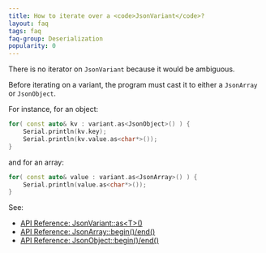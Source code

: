 ```yaml
---
title: How to iterate over a <code>JsonVariant</code>?
layout: faq
tags: faq
faq-group: Deserialization
popularity: 0
---
```


There is no iterator on `JsonVariant` because it would be ambiguous.

Before iterating on a variant, the program must cast it to either a `JsonArray` or `JsonObject`.

For instance, for an object:

```c++
for( const auto& kv : variant.as<JsonObject>() ) {
    Serial.println(kv.key);
    Serial.println(kv.value.as<char*>());
}
```

and for an array:

```c++
for( const auto& value : variant.as<JsonArray>() ) {
    Serial.println(value.as<char*>());
}
```

See:

* [API Reference: JsonVariant::as&lt;T&gt;()]({{site.baseurl}}/api/jsonvariant/as/)
* [API Reference: JsonArray::begin()/end()]({{site.baseurl}}/api/jsonarray/begin_end/)
* [API Reference: JsonObject::begin()/end()]({{site.baseurl}}/api/jsonobject/begin_end/)